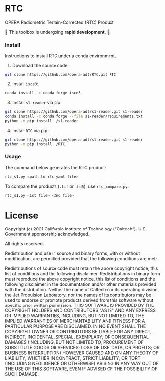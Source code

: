 # RTC
OPERA Radiometric Terrain-Corrected (RTC) Product


🚨 This toolbox is undergoing **rapid development**. 🚨

### Install

Instructions to install RTC under a conda environment.

1. Download the source code:

```bash
git clone https://github.com/opera-adt/RTC.git RTC
```

2. Install `isce3`:

```bash
conda install -c conda-forge isce3
```

3. Install `s1-reader` via pip:
```bash
git clone https://github.com/opera-adt/s1-reader.git s1-reader
conda install -c conda-forge --file s1-reader/requirements.txt
python -m pip install ./s1-reader
```

4. Install `RTC` via pip:
```bash
git clone https://github.com/opera-adt/s1-reader.git s1-reader
python -m pip install ./RTC
```



### Usage

The command below generates the RTC product:

```bash
rtc_s1.py <path to rtc yaml file>
```

To compare the products (`.tif` or `.hd5`), use `rtc_compare.py`.

```bash
rtc_s1.py <1st file> <2nd file>
```

# License
Copyright (c) 2021 California Institute of Technology (“Caltech”). U.S. Government sponsorship acknowledged.

All rights reserved.

Redistribution and use in source and binary forms, with or without modification, are permitted provided that the following conditions are met:

Redistributions of source code must retain the above copyright notice, this list of conditions and the following disclaimer.
Redistributions in binary form must reproduce the above copyright notice, this list of conditions and the following disclaimer in the documentation and/or other materials provided with the distribution.
Neither the name of Caltech nor its operating division, the Jet Propulsion Laboratory, nor the names of its contributors may be used to endorse or promote products derived from this software without specific prior written permission.
THIS SOFTWARE IS PROVIDED BY THE COPYRIGHT HOLDERS AND CONTRIBUTORS "AS IS" AND ANY EXPRESS OR IMPLIED WARRANTIES, INCLUDING, BUT NOT LIMITED TO, THE IMPLIED WARRANTIES OF MERCHANTABILITY AND FITNESS FOR A PARTICULAR PURPOSE ARE DISCLAIMED. IN NO EVENT SHALL THE COPYRIGHT OWNER OR CONTRIBUTORS BE LIABLE FOR ANY DIRECT, INDIRECT, INCIDENTAL, SPECIAL, EXEMPLARY, OR CONSEQUENTIAL DAMAGES (INCLUDING, BUT NOT LIMITED TO, PROCUREMENT OF SUBSTITUTE GOODS OR SERVICES; LOSS OF USE, DATA, OR PROFITS; OR BUSINESS INTERRUPTION) HOWEVER CAUSED AND ON ANY THEORY OF LIABILITY, WHETHER IN CONTRACT, STRICT LIABILITY, OR TORT (INCLUDING NEGLIGENCE OR OTHERWISE) ARISING IN ANY WAY OUT OF THE USE OF THIS SOFTWARE, EVEN IF ADVISED OF THE POSSIBILITY OF SUCH DAMAGE.
